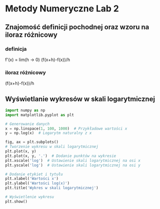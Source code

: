 # Metody Numeryczne Lab 2

## Znajomość definicji pochodnej oraz wzoru na iloraz różnicowy

### definicja

f'(x) = lim(h -> 0) (f(x+h)-f(x))/h

### iloraz różnicowy

(f(x+h)-f(x))/h

## Wyświetlanie wykresów w skali logarytmicznej

```python
import numpy as np
import matplotlib.pyplot as plt

# Generowanie danych
x = np.linspace(1, 100, 1000)  # Przykładowe wartości x
y = np.log(x)  # Logarytm naturalny z x

fig, ax = plt.subplots()
# Tworzenie wykresu w skali logarytmicznej
plt.plot(x, y)
plt.plot(x, y, '.')  # Dodanie punktów na wykresie
plt.xscale('log')  # Ustawienie skali logarytmicznej na osi x
plt.yscale('log')  # Ustawienie skali logarytmicznej na osi y

# Dodanie etykiet i tytułu
plt.xlabel('Wartości x')
plt.ylabel('Wartości log(x)')
plt.title('Wykres w skali logarytmicznej')

# Wyświetlenie wykresu
plt.show()

```

